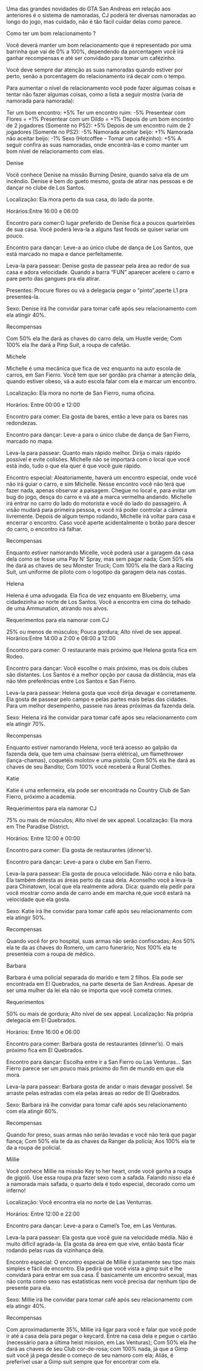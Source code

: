 Uma das grandes novidades do GTA San Andreas em relação aos anteriores é o sistema de namoradas, CJ poderá ter diversas namoradas ao longo do jogo, mas cuidado, não é tão fácil cuidar delas como parece.

Como ter um bom relacionamento ?

Você deverá manter um bom relacionamento que é representado por uma barrinha que vai de 0% a 100%, dependendo da porcentagem você irá ganhar recompensas e até ser convidado para tomar um cafézinho.

Você deve sempre dar atenção as suas namoradas quando estiver por perto, senão a porcentagem do relacionamento irá decair com o tempo.

Para aumentar o nível de relacionamento você pode fazer algumas coisas e tentar não fazer algumas coisas, como a lista a seguir mostra (varia de namorada para namorada):

Ter um bom encontro: +5%
Ter um encontro ruim:  -5%
Presentear com Flores = +1%
Presentear com um Dildo = +1%
Depois de um bom encontro de 2 jogadores (Somente no PS2): +5%
Depois de um encontro ruim de 2 jogadores (Somente no PS2): -5%
Namorada aceitar beijo: +1%
Namorada não aceitar beijo: -1%
Sexo (Hotcoffee - Tomar um cafézinho): +5%
A seguir confira as suas namoradas, onde encontrá-las e como manter um bom nível de relacionamento com elas.

 

Denise

Você conhece Denise na missão Burning Desire, quando salva ela de um incêndio. Denise é bem do gueto mesmo, gosta de atirar nas pessoas e de dançar no clube de Los Santos.

Localização: Ela mora perto da sua casa, do lado da ponte.

Horários:Entre 16:00 e 06:00

Encontro para comer:O lugar preferido de Denise fica a poucos quarteirões de sua casa. Você poderá leva-la a alguns fast foods se quiser variar um pouco.

Encontro para dançar: Leve-a ao único clube de dança de Los Santos, que está marcado no mapa e dance perfeitamente.

Leva-la para passear: Denise gosta de passear pela área ao redor de sua casa e adora velocidade. Quando a barra “FUN” aparecer acelere o carro e pare perto das gangues pra ela atirar.

Presentes: Procure flores ou vá a delegacia pegar o “pinto”,aperte L1 pra presenteá-la.

Sexo: Denise irá lhe convidar para tomar café após seu relacionamento com ela atingir 40%.

Recompensas

Com 50% ela lhe dará as chaves do carro dela, um Hustle verde;
Com 100% ela lhe dará a Pinp Suit, a roupa de cafetão.


 

Michele

Michelle é uma mecânica que fica de vez enquanto na auto escola de carros, em San Fierro. Você tem que ser gordão pra chamar a atenção dela, quando estiver obeso, vá a auto escola falar com ela e marcar um encontro.

Localização: Ela mora no norte de San Fierro, numa oficina.

Horários: Entre 00:00 e 12:00

Encontro para comer: Ela gosta de bares, então a leve para os bares nas redondezas.

Encontro para dançar: Leve-a para o único clube de dança de San Fierro, marcado no mapa.

Leva-la para passear: Quanto mais rápido melhor. Dirija o mais rápido possível e evite colisões. Michelle não se importará com o local que você está indo, tudo o que ela quer é que você guie rápido.

Encontro especial: Aleatoriamente, haverá um encontro especial, onde você não irá guiar o carro, e sim Michelle. Nesse encontro você não terá que fazer nada, apenas observar a paisagem. Chegue no local e, para evitar um bug do jogo, desça do carro e vá até a marca vermelha andando. Michelle irá entrar no carro do lado do motorista e você do lado do passageiro. A visão mudará para primeira pessoa, e você irá poder controlar a câmera livremente. Depois de algum tempo rodando, Michelle irá voltar para casa e encerrar o encontro. Caso você aperte acidentalmente o botão para descer do carro, o encontro irá falhar.

Recompensas

Enquanto estiver namorando Micelle, você poderá usar a garagem da casa dela como se fosse uma Pay N’ Spray, mas sem pagar nada;
Com 50% ela lhe dará as chaves de seu Monster Truck;
Com 100% ela lhe dará a Racing Suit, um uniforme de piloto com o logotipo da garagem dela nas costas.


 

Helena

Helena é uma advogada. Ela fica de vez enquanto em Blueberry, uma cidadezinha ao norte de Los Santos. Você a encontra em cima do telhado de uma Ammunation, atirando nos alvos.

Requerimentos para ela namorar com CJ

25% ou menos de músculos;
Pouca gordura;
Alto nível de sex appeal.
Horários:Entre 14:00 a 2:00 e 08:00 a 12:00

Encontro para comer: O restaurante mais próximo que Helena gosta fica em Rodeo.

Encontro para dançar: Você escolhe o mais próximo, mas os dois clubes são distantes. Los Santos é a melhor opção por causa da distância, mas ela não têm preferências entre Los Santos e San Fierro.

Leva-la para passear: Helena gosta que você dirija devagar e corretamente. Ela gosta de passear pelo campo e pelas partes mais belas das cidades. Para um melhor desempenho, passeie nas áreas próximas da fazenda dela.

Sexo: Helena irá lhe convidar para tomar café após seu relacionamento com ela atingir 70%.

Recompensas

Enquanto estiver namorando Helena, você terá acesso ao galpão da fazenda dela, que tem uma chainsaw (serra elétrica), um flamethrower (lança-chamas), coquetéis molotov e uma pistola;
Com 50% ela lhe dará as chaves de seu Bandito;
Com 100% você receberá a Rural Clothes.
 

 

Katie

Katie é uma enfermeira, ela pode ser encontrada no Country Club de San Fierro, próximo a academia.

Requerimentos para ela namorar CJ

75% ou mais de músculos;
Alto nível de sex appeal.
Localização: Ela mora em The Paradise District.

Horários: Entre 12:00 e 00:00

Encontro para comer: Ela gosta de restaurantes (dinner’s).

Encontro para dançar: Leve-a para o clube em San Fierro.

Leva-la para passear: Ela gosta de pouca velocidade. Não corra e não bata. Ela também detesta as áreas perto da casa dela. Aconselho você a leva-la para Chinatown, local que ela realmente adora. Dica: quando ela pedir para você mostrar como anda de carro ande em marcha ré,que você estará na velocidade que ela gosta.

Sexo: Katie irá lhe convidar para tomar café após seu relacionamento com ela atingir 50%.

Recompensas

Quando você for pro hospital, suas armas não serão confiscadas;
Aos 50% ela te da as chaves do Romero, um carro funerário;
Nos 100% ela te presenteia com a roupa de médico.
 

 

Barbara

Barbara é uma policial separada do marido e tem 2 filhos. Ela pode ser encontrada em El Quebrados, na parte deserta de San Andreas. Apesar de ser uma mulher da lei ela não se importa que você cometa crimes.

Requerimentos

50% ou mais de gordura;
Alto nível de sex appeal.
Localização: Na própria delegacia em El Quebrados.

Horários: Entre 16:00 e 06:00

Encontro para comer: Barbara gosta de restaurantes (dinner’s). O mais próximo fica em El Quebrados.

Encontro para dançar: Escolha entre ir a San Fierro ou Las Venturas... San Fierro parece ser um pouco mais próximo do fim de mundo em que ela mora.

Leva-la para passear: Barbara gosta de andar o mais devagar possível. Se arraste pelas estradas com ela pelas áreas ao redor de El Quebrados.

Sexo: Barbara irá lhe convidar para tomar café após seu relacionamento com ela atingir 60%.

Recompensas

Quando for preso, suas armas não serão levadas e você não terá que pagar fiança;
Com 50% ela te da as chaves da Ranger da polícia;
Aos 100% ela te da a roupa de policial.
 

 

Millie

Você conhece Millie na missão Key to her heart, onde você ganha a roupa de gigolô. Use essa roupa pra fazer sexo com a safada. Falando nisso ela é a namorada mais safada, o quarto dela é todo especial, decorado como um inferno!

Localização: Você encontra ela no norte de Las Venturras.

Horários: Entre 12:00 e 22:00

Encontro para dançar: Leve-a para o Camel’s Toe, em Las Venturas.

Leva-la para passear: Ela gosta que você guie na velocidade média. Não é muito difícil agrada-la. Ela gosta da área em que vive, então basta ficar rodando pelas ruas da vizinhança dela.

Encontro especial: O encontro especial de Millie é justamente seu tipo mais simples e fácil de encontro. Ela pedirá que você vista a gimp suit e lhe convidará para entrar em sua casa. É basicamente um encontro sexual, mas não conta como sexo nas estatísticas nem você precisa dar nenhum tipo de presente para ela.

Sexo: Millie irá lhe convidar para tomar café após seu relacionamento com ela atingir 40%.

Recompensas

Com aproximadamente 35%, Millie irá ligar para você e falar que você pode ir até a casa dela para pegar o keycard. Entre na casa dela e pegue o cartão (necessário para a última heist mission, em Las Venturas);
Com 50% ela lhe dará as chaves de seu Club cor-de-rosa;
com 100% nada, já que a Gimp suit você já pega desde o começo de seu namoro com ela; Aliás, é preferível usar a Gimp suit sempre que for encontrar com ela.